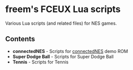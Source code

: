 freem's FCEUX Lua scripts
=========================
Various Lua scripts (and related files) for NES games.

Contents
--------
* **connectedNES** - Scripts for [connectedNES](https://github.com/hxlnt/connectednes) demo ROM
* **Super Dodge Ball** - Scripts for Super Dodge Ball
* **Tennis** - Scripts for Tennis
